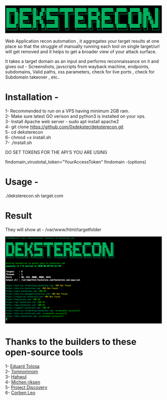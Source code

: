 ![Screenshot](/screenshot1.png)

Web Application recon automation , it aggregates your target results at one place so that the struggle of manually running each tool on single target/url will get removed and it helps to get a broader view of your attack surface.

It takes a target domain as an input and performs reconnaissance on it and gives out  - Screenshots, javscripts from wayback machine, endpoints, subdomains, Valid paths, xss parameters, check for live ports , check for Subdomain takeover , etc..

# Installation - 

1- Recommended to run on a VPS having minimum 2GB ram.\
2- Make sure latest GO verison and python3 is installed on your vps.\
3- Install Apache web server - sudo apt install apache2 \
4- git clone https://github.com/0xdekster/deksterecon.git \
5- cd deksterecon\
6- chmod +x install.sh\
7- ./install.sh

DO SET TOKENS FOR THE API'S YOU ARE USING

findomain_virustotal_token="YourAccessToken" findomain -(options)

# Usage - 

./deksterecon.sh target.com

# Result

They will show at - /var/www/html/targetfolder

![Screenshot](/screenshot.png)

# Thanks to the builders to these open-source tools

1- [Eduard Tolosa](https://github.com/Edu4rdSHL/findomain)\
2- [Tomnomnom](https://github.com/tomnomnom)\
3- [Hahwul](https://github.com/hahwul/dalfox)\
4- [Michen riksen](https://github.com/michenriksen/aquatone)\
5- [Project Discovery](https://github.com/projectdiscovery)\
6- [Corben Leo](https://github.com/projectdiscovery)
